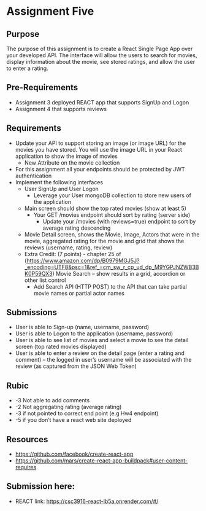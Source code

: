 # Assignment Five
## Purpose

The purpose of this assignment is to create a React Single Page App over your developed API.  The interface will allow the users to search for movies, display information about the movie, see stored ratings, and allow the user to enter a rating.

## Pre-Requirements
- Assignment 3 deployed REACT app that supports SignUp and Logon
- Assignment 4 that supports reviews

## Requirements
- Update your API to support storing an image (or image URL) for the movies you have stored.  You will use the image URL in your React application to show the image of movies
    - New Attribute on the movie collection
- For this assignment all your endpoints should be protected by JWT authentication
- Implement the following interfaces
    - User SignUp and User Logon
        - Leverage your User mongoDB collection to store new users of the application
    - Main screen should show the top rated movies (show at least 5)
        - Your GET /movies endpoint should sort by rating (server side)
            - Update your /movies (with reviews=true) endpoint to sort by average rating descending
    - Movie Detail screen, shows the Movie, Image, Actors that were in the movie, aggregated rating for the movie and grid that shows the reviews (username, rating, review)
    - Extra Credit: (7 points) - chapter 25 of (https://www.amazon.com/dp/B0979MGJ5J?_encoding=UTF8&psc=1&ref_=cm_sw_r_cp_ud_dp_M9YGPJNZWB3BK0P59QX3) Movie Search – show results in a grid, accordion or other list control
        - Add Search API (HTTP POST) to the API that can take partial movie names or partial actor names

## Submissions
- User is able to Sign-up (name, username, password)
- User is able to Logon to the application (username, password)
- User is able to see list of movies and select a movie to see the detail screen (top rated movies displayed)
- User is able to enter a review on the detail page (enter a rating and comment) – the logged in user’s username will be associated with the review (as captured from the JSON Web Token)

## Rubic
- -3 Not able to add comments
- -2 Not aggregating rating (average rating)
- -3 if not pointed to correct end point (e.g Hw4 endpoint)
- -5 if you don’t have a react web site deployed 

## Resources
- https://github.com/facebook/create-react-app
- https://github.com/mars/create-react-app-buildpack#user-content-requires


## Submission here:
- REACT link: https://csc3916-react-lb5a.onrender.com/#/
